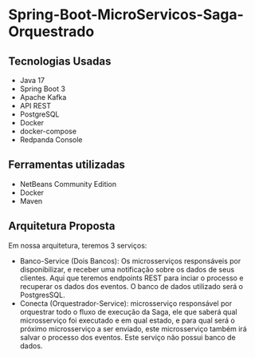 # Spring-Boot-MicroServicos-Saga-Orquestrado

## Tecnologias Usadas
* Java 17
* Spring Boot 3
* Apache Kafka
* API REST
* PostgreSQL
* Docker
* docker-compose
* Redpanda Console

## Ferramentas utilizadas
* NetBeans Community Edition
* Docker
* Maven

 ## Arquitetura Proposta

 Em nossa arquitetura, teremos 3 serviços:

* Banco-Service (Dois Bancos):
  Os microsserviços responsáveis por disponibilizar, e receber uma notificação sobre os dados de seus clientes. Aqui que teremos endpoints REST para inciar o processo e recuperar os dados dos eventos. O banco de dados utilizado será o PostgresSQL.
* Conecta (Orquestrador-Service):
   microsserviço responsável por orquestrar todo o fluxo de execução da Saga, ele que saberá qual microsserviço foi executado e em qual estado, e para qual será o próximo microsserviço a ser enviado, este microsserviço também irá salvar o processo dos eventos. Este serviço não possui banco de dados.
  
